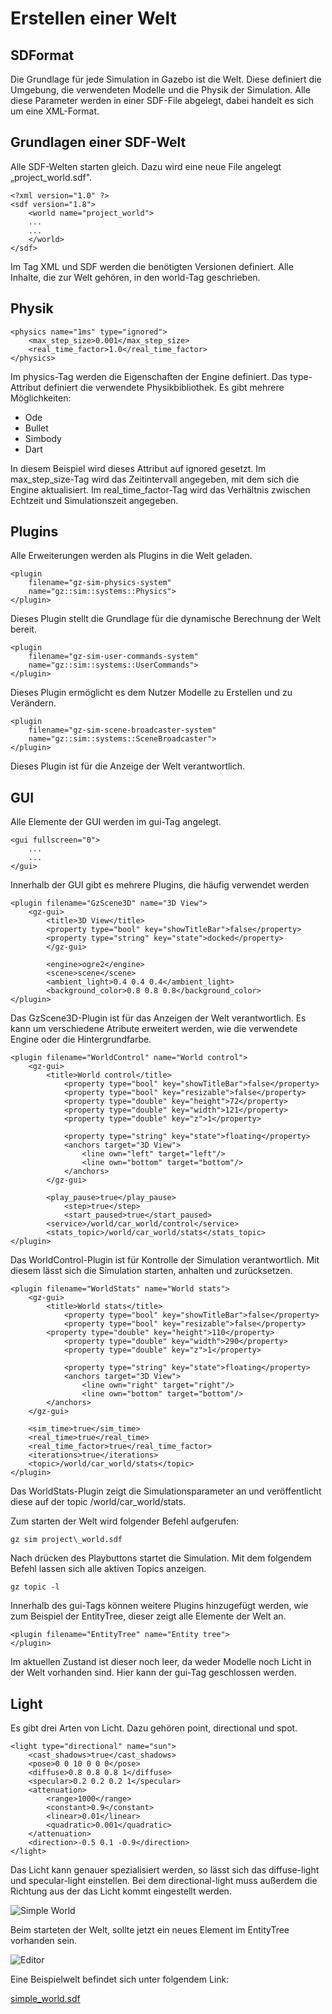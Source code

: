 # Erstellen einer Welt

## SDFormat

Die Grundlage für jede Simulation in Gazebo ist die Welt. Diese definiert die Umgebung, die verwendeten Modelle und die Physik der Simulation. Alle diese Parameter werden in einer SDF-File abgelegt, dabei handelt es sich um eine XML-Format.

## Grundlagen einer SDF-Welt

Alle SDF-Welten starten gleich. Dazu wird eine neue File angelegt „project\_world.sdf".
```
<?xml version="1.0" ?>
<sdf version="1.8">
    <world name="project_world">
    ...
    ...
    </world>
</sdf>
```

Im Tag XML und SDF werden die benötigten Versionen definiert. Alle Inhalte, die zur Welt gehören, in den world-Tag geschrieben.

## Physik
```
<physics name="1ms" type="ignored">
    <max_step_size>0.001</max_step_size>
    <real_time_factor>1.0</real_time_factor>
</physics>
```

Im physics-Tag werden die Eigenschaften der Engine definiert. Das type-Attribut definiert die verwendete Physikbibliothek. Es gibt mehrere Möglichkeiten:

- Ode
- Bullet
- Simbody
- Dart

In diesem Beispiel wird dieses Attribut auf ignored gesetzt. Im max\_step\_size-Tag wird das Zeitintervall angegeben, mit dem sich die Engine aktualisiert. Im real\_time\_factor-Tag wird das Verhältnis zwischen Echtzeit und Simulationszeit angegeben.

## Plugins

Alle Erweiterungen werden als Plugins in die Welt geladen.
```
<plugin
    filename="gz-sim-physics-system"
    name="gz::sim::systems::Physics">
</plugin>
```

Dieses Plugin stellt die Grundlage für die dynamische Berechnung der Welt bereit.
```
<plugin
    filename="gz-sim-user-commands-system"
    name="gz::sim::systems::UserCommands">
</plugin>
```

Dieses Plugin ermöglicht es dem Nutzer Modelle zu Erstellen und zu Verändern.
```
<plugin
    filename="gz-sim-scene-broadcaster-system"
    name="gz::sim::systems::SceneBroadcaster">
</plugin>
```

Dieses Plugin ist für die Anzeige der Welt verantwortlich.

## GUI

Alle Elemente der GUI werden im gui-Tag angelegt.

```
<gui fullscreen="0">
    ...
    ...
</gui>
```


Innerhalb der GUI gibt es mehrere Plugins, die häufig verwendet werden

```
<plugin filename="GzScene3D" name="3D View">
  	<gz-gui>
        <title>3D View</title>
        <property type="bool" key="showTitleBar">false</property>
        <property type="string" key="state">docked</property>
        </gz-gui>

        <engine>ogre2</engine>
        <scene>scene</scene>
        <ambient_light>0.4 0.4 0.4</ambient_light>
        <background_color>0.8 0.8 0.8</background_color>
</plugin>
```

Das GzScene3D-Plugin ist für das Anzeigen der Welt verantwortlich. Es kann um verschiedene Atribute erweitert werden, wie die verwendete Engine oder die Hintergrundfarbe.

```
<plugin filename="WorldControl" name="World control">
  	<gz-gui>
        <title>World control</title>
            <property type="bool" key="showTitleBar">false</property>
            <property type="bool" key="resizable">false</property>
            <property type="double" key="height">72</property>
            <property type="double" key="width">121</property>
            <property type="double" key="z">1</property>

            <property type="string" key="state">floating</property>
            <anchors target="3D View">
                <line own="left" target="left"/>
                <line own="bottom" target="bottom"/>
            </anchors>
      	</gz-gui>

       	<play_pause>true</play_pause>
        	<step>true</step>
        	<start_paused>true</start_paused>
       	<service>/world/car_world/control</service>
      	<stats_topic>/world/car_world/stats</stats_topic>
</plugin>
```

Das WorldControl-Plugin ist für Kontrolle der Simulation verantwortlich. Mit diesem lässt sich die Simulation starten, anhalten und zurücksetzen.

```
<plugin filename="WorldStats" name="World stats">
    <gz-gui>
        <title>World stats</title>
            <property type="bool" key="showTitleBar">false</property>
            <property type="bool" key="resizable">false</property>
        <property type="double" key="height">110</property>
            <property type="double" key="width">290</property>
            <property type="double" key="z">1</property>

            <property type="string" key="state">floating</property>
            <anchors target="3D View">
                <line own="right" target="right"/>
                <line own="bottom" target="bottom"/>
        </anchors>
    </gz-gui>

    <sim_time>true</sim_time>
  	<real_time>true</real_time>
    <real_time_factor>true</real_time_factor>
  	<iterations>true</iterations>
   	<topic>/world/car_world/stats</topic>
</plugin>

```

Das WorldStats-Plugin zeigt die Simulationsparameter an und veröffentlicht diese auf der topic /world/car\_world/stats.

Zum starten der Welt wird folgender Befehl aufgerufen:

```
gz sim project\_world.sdf
```

Nach drücken des Playbuttons startet die Simulation. Mit dem folgendem Befehl lassen sich alle aktiven Topics anzeigen.

```
gz topic -l
```

Innerhalb des gui-Tags können weitere Plugins hinzugefügt werden, wie zum Beispiel der EntityTree, dieser zeigt alle Elemente der Welt an.

```
<plugin filename="EntityTree" name="Entity tree">
</plugin>
```

Im aktuellen Zustand ist dieser noch leer, da weder Modelle noch Licht in der Welt vorhanden sind. Hier kann der gui-Tag geschlossen werden.

## Light

Es gibt drei Arten von Licht. Dazu gehören point, directional und spot.

```
<light type="directional" name="sun">
    <cast_shadows>true</cast_shadows>
    <pose>0 0 10 0 0 0</pose>
    <diffuse>0.8 0.8 0.8 1</diffuse>
    <specular>0.2 0.2 0.2 1</specular>
    <attenuation>
        <range>1000</range>
        <constant>0.9</constant>
        <linear>0.01</linear>
        <quadratic>0.001</quadratic>
    </attenuation>
    <direction>-0.5 0.1 -0.9</direction>
</light>
```


Das Licht kann genauer spezialisiert werden, so lässt sich das diffuse-light und specular-light einstellen. Bei dem directional-light muss außerdem die Richtung aus der das Licht kommt eingestellt werden.

![Simple World](Images/SimpleWorld.png)

Beim starteten der Welt, sollte jetzt ein neues Element im EntityTree vorhanden sein.

![Editor](Images/editor_editor.png)

Eine Beispielwelt befindet sich unter folgendem Link:

[simple\_world.sdf](../demo_worlds/simple_world.sdf)